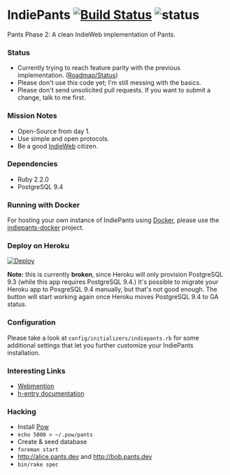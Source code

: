 # IndiePants [![Build Status](https://travis-ci.org/hmans/indiepants.svg?branch=master)](https://travis-ci.org/hmans/indiepants) ![status](https://img.shields.io/badge/ready_for_use-nope-red.svg)

Pants Phase 2: A clean IndieWeb implementation of Pants.


### Status

* Currently trying to reach feature parity with the previous implementation. ([Roadmap/Status](https://github.com/hmans/indiepants/milestones))
* Please don't use this code yet; I'm still messing with the basics.
* Please don't send unsolicited pull requests. If you want to submit a change, talk to me first.

### Mission Notes

* Open-Source from day 1.
* Use simple and open protocols.
* Be a good [IndieWeb](http://indiewebify.me/) citizen.

### Dependencies

* Ruby 2.2.0
* PostgreSQL 9.4

### Running with Docker

For hosting your own instance of IndiePants using [Docker](https://www.docker.com/), please use the
[indiepants-docker](https://github.com/hmans/indiepants-docker) project.

### Deploy on Heroku

[![Deploy](https://www.herokucdn.com/deploy/button.png)](https://heroku.com/deploy)

**Note:** this is currently **broken**, since Heroku will only provision PostgreSQL 9.3
(while this app requires PostgreSQL 9.4.) It's possible to migrate your Heroku app to
PosgreSQL 9.4 manually, but that's not good enough. The button will start working again
once Heroku moves PostgreSQL 9.4 to GA status.

### Configuration

Please take a look at `config/initializers/indiepants.rb` for some additional
settings that let you further customize your IndiePants installation.

### Interesting Links

* [Webmention](http://webmention.org)
* [h-entry documentation](http://microformats.org/wiki/h-entry)

### Hacking

* Install [Pow](http://pow.cx)
* `echo 5000 > ~/.pow/pants`
* Create & seed database
* `foreman start`
* http://alice.pants.dev and http://bob.pants.dev
* `bin/rake spec`
